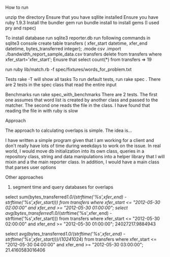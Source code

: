 How to run

unzip the directory
Ensure that you have sqllite installed
Ensure you have ruby 1.9.3
Install the bundler gem
run bundle install to install gems (I used pry and rspec)

To install database
run sqlite3 reporter.db
run following commands in sqlite3 console
create table transfers ( xfer_start datetime, xfer_end datetime, bytes_transferred integer);
.mode csv
.import ./bandwidth_report_sample_data.csv transfers
delete from transfers where xfer_start='xfer_start';
Enusre that select count(*) from transfers => 19

run ruby lib/match.rb -f spec/fixtures/words_for_problem.txt 


Tests
rake -T will show all tasks
To run default tests, run rake spec . There are 2 tests in the spec class that read the entire input

Benchmarks
run rake spec_with_benchmarks
There are 2 tests. The first one assumes that word list is created by another class and passed to the matcher.
The second one reads the file in the class. I have found that reading the file in with ruby is slow


Approach

The approach to calculating overlaps is simple. The idea is...

I have written a simple program given that I am working for a client and don't really have lots of time during weekdays to work on the issue. In real world, I would move db initialization into its own class, queries in a repository class, string and data manipulations into a helper library that I will mixin and a the main reporter class. In addition, I would have a main class that parses user options

Other approaches

1. segment time and query databases for overlaps

select  sum(bytes_transferred*1.0/(strftime('%s',xfer_end) - strftime('%s',xfer_start)))  from transfers where xfer_start <= "2012-05-30 02:00:00" and xfer_end >= "2012-05-30 01:00:00";
select  avg(bytes_transferred*1.0/(strftime('%s',xfer_end) - strftime('%s',xfer_start)))  from transfers where xfer_start <= "2012-05-30 02:00:00" and xfer_end >= "2012-05-30 01:00:00";
24027217.9884943

select  avg(bytes_transferred*1.0/(strftime('%s',xfer_end) - strftime('%s',xfer_start)))/(1024*1024)  from transfers where xfer_start <= "2012-05-30 04:00:00" and xfer_end >= "2012-05-30 03:00:00";
21.4160583016406